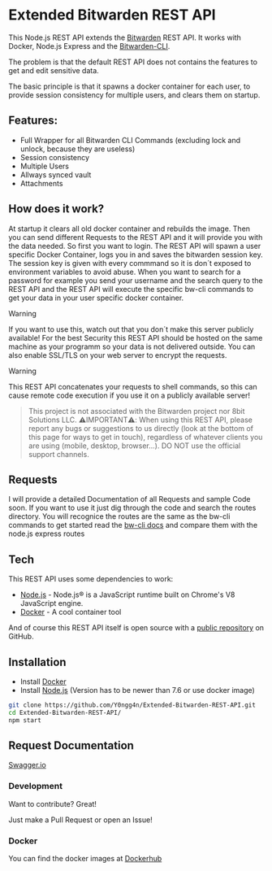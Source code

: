 # Extended Bitwarden REST API

This Node.js REST API extends the [Bitwarden](https://bitwarden.com) REST API.
It works with Docker, Node.js Express and the [Bitwarden-CLI](https://github.com/bitwarden/cli).

The problem is that the default REST API does not contains the features to get and edit sensitive data.

The basic principle is that it spawns a docker container for each user, 
to provide session consistency for multiple users, and clears them on startup.

## Features:
  - Full Wrapper for all Bitwarden CLI Commands (excluding lock and unlock, because they are useless)
  - Session consistency
  - Multiple Users
  - Allways synced vault
  - Attachments

## How does it work?
At startup it clears all old docker container and rebuilds the image.
Then you can send different Requests to the REST API and it will provide you with the data needed.
So first you want to login.
The REST API will spawn a user specific Docker Container, logs you in and saves the bitwarden session key.
The session key is given with every commmand so it is don´t exposed to environment variables to avoid abuse.
When you want to search for a password for example you send your username and the search query to the REST API and the REST API will execute the specific bw-cli commands to get your data in your user specific docker container.

>[!WARNING]
>If you want to use this, watch out that you don´t make this server publicly available! For the best Security this REST API should be hosted on the same machine as your programm so your data is not delivered outside. You can also enable SSL/TLS on your web server to encrypt the requests. 

>[!WARNING]
>This REST API concatenates your requests to shell commands, so this can cause remote code execution if you use it on a publicly available server!

>This project is not associated with the Bitwarden project nor 8bit Solutions LLC.
>⚠️IMPORTANT⚠️: When using this  REST API, please report any bugs or suggestions to us directly (look at the bottom of this page for ways to get in touch), regardless of whatever clients you are using (mobile, desktop, browser...). DO NOT use the official support channels.

## Requests
I will provide a detailed Documentation of all Requests and sample Code soon.
If you want to use it just dig through the code and search the routes directory.
You will recognice the routes are the same as the bw-cli commands to get started read the [bw-cli docs](https://bitwarden.com/help/article/cli/) and compare them with the node.js express routes

## Tech

This REST API uses some dependencies to work:

* [Node.js](https://nodejs.org) - Node.js® is a JavaScript runtime built on Chrome's V8 JavaScript engine.
* [Docker](https://www.docker.com) - A cool container tool

And of course this REST API itself is open source with a [public repository](https://github.com/Y0ngg4n/Extended-Bitwarden-REST-API) on GitHub.

## Installation

- Install [Docker](https://docs.docker.com/get-docker/)
- Install [Node.js](https://nodejs.org/en/download/) (Version has to be newer than 7.6 or use docker image)

```sh
git clone https://github.com/Y0ngg4n/Extended-Bitwarden-REST-API.git
cd Extended-Bitwarden-REST-API/
npm start
```

## Request Documentation

[Swagger.io](https://app.swaggerhub.com/apis/OblivionCoding/ExtendedBitwardenRestApi/0.1.0)

### Development

Want to contribute? Great!

Just make a Pull Request or open an Issue!

### Docker
You can find the docker images at [Dockerhub](https://hub.docker.com/u/yonggan)
